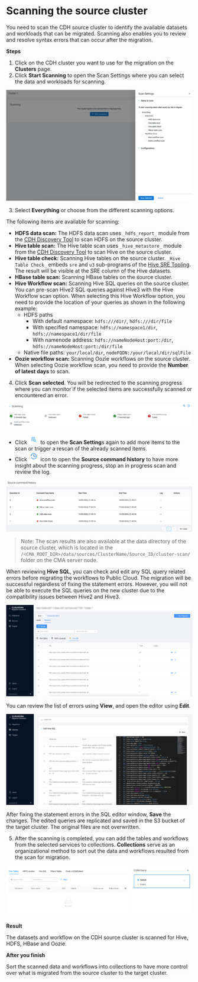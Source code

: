
# Scanning the source cluster

You need to scan the CDH source cluster to identify the available datasets and workloads that can be migrated. Scanning also enables you to review and resolve syntax errors that can occur after the migration.

**Steps**

1. Click on the CDH cluster you want to use for the migration on the **Clusters** page.
2. Click **Start Scanning** to open the Scan Settings where you can select the data and workloads for scanning.

![CMA-Triggering Scan](images/cma-scan-trigger.png)

3. Select **Everything** or choose from the different scanning options.

The following items are available for scanning:

- **HDFS data scan:** The HDFS data scan uses `_hdfs_report_` module from the [CDH Discovery Tool](https://github.com/cloudera-labs/toolkits/blob/main/upgrade-toolkit/CDH-Discovery-Tool/README.md) to scan HDFS on the source cluster.
- **Hive table scan:** The Hive table scan uses `_hive_metastore_` module from the [CDH Discovery Tool](https://github.com/cloudera-labs/toolkits/blob/main/upgrade-toolkit/CDH-Discovery-Tool/README.md) to scan Hive on the source cluster.
- **Hive table check:** Scanning Hive tables on the source cluster. `_Hive Table Check_` embeds `sre` and `u3` sub-programs of the [Hive SRE Tooling](https://github.com/cloudera-labs/hive-sre). The result will be visible at the SRE column of the Hive datasets.
- **HBase table scan:** Scanning HBase tables on the source cluster.
- **Hive Workflow scan:** Scanning Hive SQL queries on the source cluster. You can pre-scan Hive2 SQL queries against Hive3 with the Hive Workflow scan option. When selecting this Hive Workflow option, you need to provide the location of your queries as shown in the following example:
    - HDFS paths
      - With default namespace: `hdfs:///dir/`, `hdfs:///dir/file`
      - With specified namespace: `hdfs://namespace1/dir`, `hdfs://namespace1/dir/file`
      - With namenode address: `hdfs://nameNodeHost:port:/dir`, `hdfs://nameNodeHost:port:/dir/file`
    - Native file paths: `your/local/dir`, `nodeFQDN:/your/local/dir/sqlFile`
- **Oozie workflow scan:** Scanning Oozie workflows on the source cluster. When selecting Oozie workflow scan, you need to provide the **Number of latest days** to scan.
4. Click **Scan selected**.
You will be redirected to the scanning progress where you can monitor if the selected items are successfully scanned or encountered an error.

![CMA-Scan Progress](images/cma-scan-progress.png)

  - Click ![CMA-Scan setting icon](images/cma-scan-setting-icon.png) to open the **Scan Setting**s again to add more items to the scan or trigger a rescan of the already scanned items.
  - Click ![CMA-History icon](images/cma-scan-command-history-icon.png) icon to open the **Source command history** to have more insight about the scanning progress, stop an in progress scan and review the log.

  ![CMA-Scan History](images/cma-scan-history.png)

> Note: The scan results are also available at the data directory of the source cluster, which is located in the `/<CMA_ROOT_DIR>/data/sources/ClusterName/Source_ID/cluster-scan/` folder on the CMA server node.

When reviewing **Hive SQL**, you can check and edit any SQL query related errors before migrating the workflows to Public Cloud. The migration will be successful regardless of fixing the statement errors. However, you will not be able to execute the SQL queries on the new cluster due to the compatibility issues between Hive2 and Hive3.

![CMA-Hive errors](images/cma-scanning-hive-results.png)

You can review the list of errors using **View**, and open the editor using **Edit**.

![CMA-Hive editing errors](images/cma-scanning-edit-hive-errors.png)

After fixing the statement errors in the SQL editor window, **Save** the changes. The edited queries are replicated and saved in the S3 bucket of the target cluster. The original files are not overwritten.

5. After the scanning is completed, you can add the tables and workflows from the selected services to collections. **Collections** serve as an organizational method to sort out the data and workflows resulted from the scan for migration.

![CMA-Collections Overview](images/cma-collections.png)

**Result**

The datasets and workflow on the CDH source cluster is scanned for Hive, HDFS, HBase and Oozie.

**After you finish**

Sort the scanned data and workflows into collections to have more control over what is migrated from the source cluster to the target cluster.

